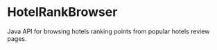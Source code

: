 HotelRankBrowser
================

Java API for browsing hotels ranking points from popular hotels review pages.
